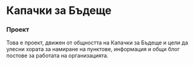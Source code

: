 # Капачки за Бъдеще

### Проект
Това е проект, движен от общността на Капачки за Бъдеще и цели да улесни хората за намиране на пунктове, 
информация и общи блог постове за работата на организацията.